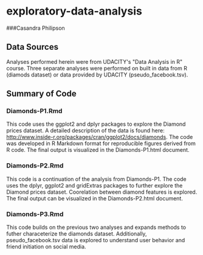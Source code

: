 # exploratory-data-analysis
###Casandra Philipson


## Data Sources
Analyses performed herein were from UDACITY's "Data Analysis in R" course. Three separate analyses were performed on built in data from R (diamods dataset) or data provided by UDACITY (pseudo_facebook.tsv).

## Summary of Code
### Diamonds-P1.Rmd
This code uses the ggplot2 and dplyr packages to explore the Diamond prices dataset. A detailed description of the data is found here: http://www.inside-r.org/packages/cran/ggplot2/docs/diamonds. The code was developed in R Markdown format for reproducible figures derived from R code. The final output is visualized in the Diamonds-P1.html document.  
  
### Diamonds-P2.Rmd
This code is a continuation of the analysis from Diamonds-P1. The code uses the dplyr, ggplot2 and gridExtras packages to further explore the Diamond prices dataset. Coorelation between diamond features is explored. The final output can be visualized in the Diamonds-P2.html document.  
  
### Diamonds-P3.Rmd
This code builds on the previous two analyses and expands methods to futher characeterize the diamonds dataset. Additionally, pseudo_facebook.tsv data is explored to understand user behavior and friend initiation on social media.
